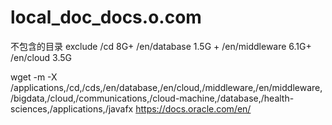 # local_doc_docs.o.com
不包含的目录  exclude   /cd  8G+   /en/database 1.5G +  /en/middleware 6.1G+ /en/cloud 3.5G 



  wget -m -X /applications,/cd,/cds,/en/database,/en/cloud,/middleware,/en/middleware,/bigdata,/cloud,/communications,/cloud-machine,/database,/health-sciences,/applications,/javafx https://docs.oracle.com/en/

